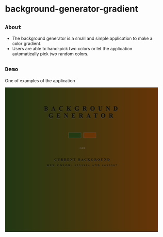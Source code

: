 # background-generator-gradient

## `About`

- The background generator is a small and simple application to make a color gradient. <br>
- Users are able to hand-pick two colors or let the application automatically pick two random colors.

## `Demo`

One of examples of the application

![Demo Image](Capture.png)
